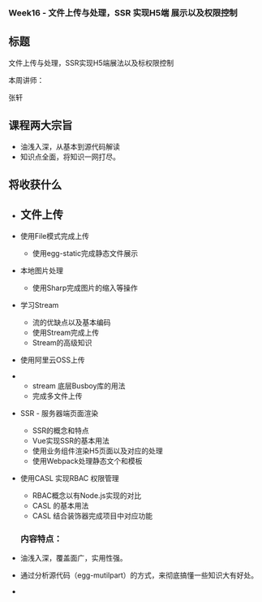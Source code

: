 ### Week16 - 文件上传与处理，SSR 实现H5端 展示以及权限控制

## 标题

文件上传与处理，SSR实现H5端展法以及标权限控制

本周讲师：

张轩

## 课程两大宗旨

* 油浅入深，从基本到源代码解读
* 知识点全面，将知识一网打尽。

## 将收获什么

- 文件上传
  --------
- 使用File模式完成上传

  * 使用egg-static完成静态文件展示
- 本地图片处理

  * 使用Sharp完成图片的缩入等操作
- 学习Stream

  * 流的优缺点以及基本编码
  * 使用Stream完成上传
  * Stream的高级知识
- 使用阿里云OSS上传
- * stream 底层Busboy库的用法
  * 完成多文件上传
- SSR -  服务器端页面渲染

  * SSR的概念和特点
  * Vue实现SSR的基本用法
  * 使用业务组件渲染H5页面以及对应的处理
  * 使用Webpack处理静态文个和模板
- 使用CASL 实现RBAC 权限管理

  * RBAC概念以有Node.js实现的对比
  * CASL 的基本用法
  * CASL 结合装饰器完成项目中对应功能

  ### 内容特点：
- 油浅入深，覆盖面广，实用性强。
- 通过分析源代码（egg-mutilpart）的方式，来彻底搞懂一些知识大有好处。
-
